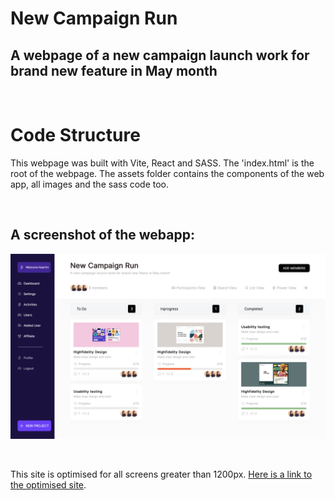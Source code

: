 # New Campaign Run
## A webpage of a new campaign launch work for brand new feature in May month
<br>

# Code Structure
This webpage was built with Vite, React and SASS. The 'index.html' is the root of the webpage. The assets folder contains the components of the web app, all images and the sass code too.

<br>

## A screenshot of the webapp:
![Pictorial Representation](./src/assets/img/site.png)

<br>

This site is optimised for all screens greater than 1200px. [Here is a link to the optimised site](https://campaign-ileri.netlify.app).